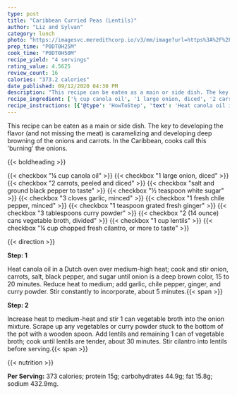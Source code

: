 ```yaml
---
type: post
title: "Caribbean Curried Peas (Lentils)"
author: "Liz and Sylvan"
category: lunch
photo: "https://imagesvc.meredithcorp.io/v3/mm/image?url=https%3A%2F%2Fimages.media-allrecipes.com%2Fuserphotos%2F1004711.jpg"
prep_time: "P0DT0H25M"
cook_time: "P0DT0H50M"
recipe_yield: "4 servings"
rating_value: 4.5625
review_count: 16
calories: "373.2 calories"
date_published: 09/12/2020 04:30 PM
description: "This recipe can be eaten as a main or side dish. The key to developing the flavor (and not missing the meat) is caramelizing and developing deep browning of the onions and carrots. In the Caribbean, cooks call this 'burning' the onions."
recipe_ingredient: ['¼ cup canola oil', '1 large onion, diced', '2 carrots, peeled and diced', 'salt and ground black pepper to taste', '½ teaspoon white sugar', '3 cloves garlic, minced', '1 fresh chile pepper, minced', '1 teaspoon grated fresh ginger ', '3 tablespoons curry powder', '2 (14 ounce) cans vegetable broth, divided', '1 cup lentils', '¼ cup chopped fresh cilantro, or more to taste']
recipe_instructions: [{'@type': 'HowToStep', 'text': 'Heat canola oil in a Dutch oven over medium-high heat; cook and stir onion, carrots, salt, black pepper, and sugar until onion is a deep brown color, 15 to 20 minutes. Reduce heat to medium; add garlic, chile pepper, ginger, and curry powder. Stir constantly to incorporate, about 5 minutes.\n'}, {'@type': 'HowToStep', 'text': 'Increase heat to medium-heat and stir 1 can vegetable broth into the onion mixture. Scrape up any vegetables or curry powder stuck to the bottom of the pot with a wooden spoon. Add lentils and remaining 1 can of vegetable broth; cook until lentils are tender, about 30 minutes. Stir cilantro into lentils before serving.\n'}]
---
```


This recipe can be eaten as a main or side dish. The key to developing the flavor (and not missing the meat) is caramelizing and developing deep browning of the onions and carrots. In the Caribbean, cooks call this 'burning' the onions. 

{{< boldheading >}}

{{< checkbox "¼ cup canola oil" >}}
{{< checkbox "1 large onion, diced" >}}
{{< checkbox "2  carrots, peeled and diced" >}}
{{< checkbox "salt and ground black pepper to taste" >}}
{{< checkbox "½ teaspoon white sugar" >}}
{{< checkbox "3 cloves garlic, minced" >}}
{{< checkbox "1  fresh chile pepper, minced" >}}
{{< checkbox "1 teaspoon grated fresh ginger" >}}
{{< checkbox "3 tablespoons curry powder" >}}
{{< checkbox "2 (14 ounce) cans vegetable broth, divided" >}}
{{< checkbox "1 cup lentils" >}}
{{< checkbox "¼ cup chopped fresh cilantro, or more to taste" >}}


{{< direction >}}

**Step: 1**

Heat canola oil in a Dutch oven over medium-high heat; cook and stir onion, carrots, salt, black pepper, and sugar until onion is a deep brown color, 15 to 20 minutes. Reduce heat to medium; add garlic, chile pepper, ginger, and curry powder. Stir constantly to incorporate, about 5 minutes.{{< span >}}

**Step: 2**

Increase heat to medium-heat and stir 1 can vegetable broth into the onion mixture. Scrape up any vegetables or curry powder stuck to the bottom of the pot with a wooden spoon. Add lentils and remaining 1 can of vegetable broth; cook until lentils are tender, about 30 minutes. Stir cilantro into lentils before serving.{{< span >}}

{{< nutrition >}}

**Per Serving:** 373 calories; protein 15g; carbohydrates 44.9g; fat 15.8g; sodium 432.9mg.